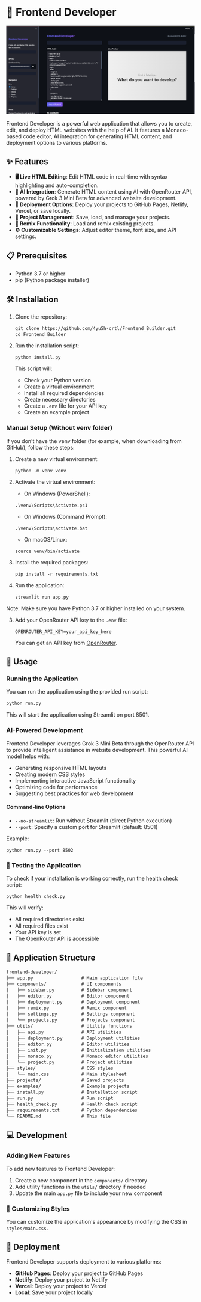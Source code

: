 # 🚀 Frontend Developer

![Frontend Developer Screenshot](media/img.png)

Frontend Developer is a powerful web application that allows you to create, edit, and deploy HTML websites with the help of AI. It features a Monaco-based code editor, AI integration for generating HTML content, and deployment options to various platforms.

## ✨ Features

- **🖥️ Live HTML Editing**: Edit HTML code in real-time with syntax highlighting and auto-completion.
- **🤖 AI Integration**: Generate HTML content using AI with OpenRouter API, powered by Grok 3 Mini Beta for advanced website development.
- **🚀 Deployment Options**: Deploy your projects to GitHub Pages, Netlify, Vercel, or save locally.
- **📁 Project Management**: Save, load, and manage your projects.
- **🔄 Remix Functionality**: Load and remix existing projects.
- **⚙️ Customizable Settings**: Adjust editor theme, font size, and API settings.

## 📋 Prerequisites

- Python 3.7 or higher
- pip (Python package installer)

## 🛠️ Installation

1. Clone the repository:
   ```
   git clone https://github.com/4yu5h-crtl/Frontend_Builder.git
   cd Frontend_Builder
   ```

2. Run the installation script:
   ```
   python install.py
   ```
   This script will:
   - Check your Python version
   - Create a virtual environment
   - Install all required dependencies
   - Create necessary directories
   - Create a `.env` file for your API key
   - Create an example project

### Manual Setup (Without venv folder)

If you don't have the venv folder (for example, when downloading from GitHub), follow these steps:

1. Create a new virtual environment:
   ```
   python -m venv venv
   ```

2. Activate the virtual environment:
   - On Windows (PowerShell):
   ```
   .\venv\Scripts\Activate.ps1
   ```
   - On Windows (Command Prompt):
   ```
   .\venv\Scripts\activate.bat
   ```
   - On macOS/Linux:
   ```
   source venv/bin/activate
   ```

3. Install the required packages:
   ```
   pip install -r requirements.txt
   ```

4. Run the application:
   ```
   streamlit run app.py
   ```

Note: Make sure you have Python 3.7 or higher installed on your system.

3. Add your OpenRouter API key to the `.env` file:
   ```
   OPENROUTER_API_KEY=your_api_key_here
   ```
   You can get an API key from [OpenRouter](https://openrouter.ai/).

## 🚀 Usage

### Running the Application

You can run the application using the provided run script:

```
python run.py
```

This will start the application using Streamlit on port 8501.

### AI-Powered Development

Frontend Developer leverages Grok 3 Mini Beta through the OpenRouter API to provide intelligent assistance in website development. This powerful AI model helps with:

- Generating responsive HTML layouts
- Creating modern CSS styles
- Implementing interactive JavaScript functionality
- Optimizing code for performance
- Suggesting best practices for web development

#### Command-line Options

- `--no-streamlit`: Run without Streamlit (direct Python execution)
- `--port`: Specify a custom port for Streamlit (default: 8501)

Example:
```
python run.py --port 8502
```

### 🧪 Testing the Application

To check if your installation is working correctly, run the health check script:

```
python health_check.py
```

This will verify:
- All required directories exist
- All required files exist
- Your API key is set
- The OpenRouter API is accessible

## 📂 Application Structure

```
frontend-developer/
├── app.py                  # Main application file
├── components/             # UI components
│   ├── sidebar.py          # Sidebar component
│   ├── editor.py           # Editor component
│   ├── deployment.py       # Deployment component
│   ├── remix.py            # Remix component
│   ├── settings.py         # Settings component
│   └── projects.py         # Projects component
├── utils/                  # Utility functions
│   ├── api.py              # API utilities
│   ├── deployment.py       # Deployment utilities
│   ├── editor.py           # Editor utilities
│   ├── init.py             # Initialization utilities
│   ├── monaco.py           # Monaco editor utilities
│   └── project.py          # Project utilities
├── styles/                 # CSS styles
│   └── main.css            # Main stylesheet
├── projects/               # Saved projects
├── examples/               # Example projects
├── install.py              # Installation script
├── run.py                  # Run script
├── health_check.py         # Health check script
├── requirements.txt        # Python dependencies
└── README.md               # This file
```

## 💻 Development

### Adding New Features

To add new features to Frontend Developer:

1. Create a new component in the `components/` directory
2. Add utility functions in the `utils/` directory if needed
3. Update the main `app.py` file to include your new component

### 🎨 Customizing Styles

You can customize the application's appearance by modifying the CSS in `styles/main.css`.

## 🚀 Deployment

Frontend Developer supports deployment to various platforms:

- **GitHub Pages**: Deploy your project to GitHub Pages
- **Netlify**: Deploy your project to Netlify
- **Vercel**: Deploy your project to Vercel
- **Local**: Save your project locally
